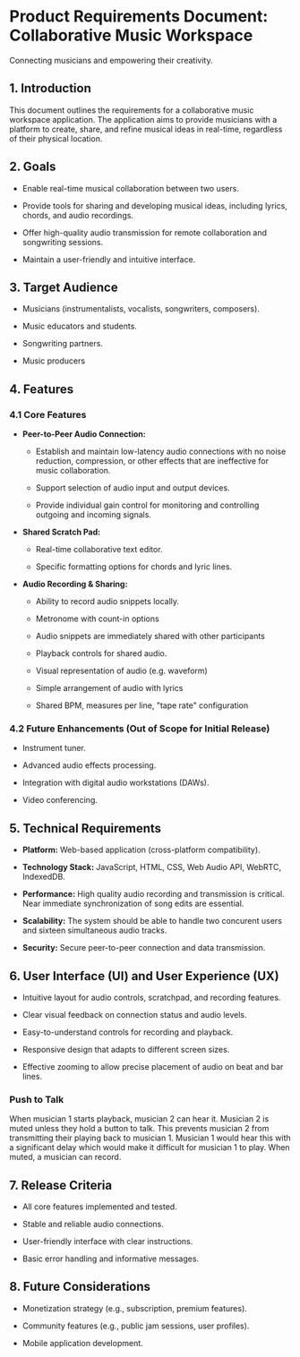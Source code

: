# Product Requirements Document: Collaborative Music Workspace

Connecting musicians and empowering their creativity.

## 1. Introduction

This document outlines the requirements for a collaborative music
workspace application. The application aims to provide musicians with
a platform to create, share, and refine musical ideas in real-time,
regardless of their physical location.


## 2. Goals

* Enable real-time musical collaboration between two users.

* Provide tools for sharing and developing musical ideas, including
    lyrics, chords, and audio recordings.

* Offer high-quality audio transmission for remote collaboration and
    songwriting sessions.

* Maintain a user-friendly and intuitive interface.

## 3. Target Audience

* Musicians (instrumentalists, vocalists, songwriters, composers).

* Music educators and students.

* Songwriting partners.

* Music producers

## 4. Features

### 4.1 Core Features

* **Peer-to-Peer Audio Connection:**

    * Establish and maintain low-latency audio connections with no noise
    reduction, compression, or other effects that are ineffective for
    music collaboration.
    
    * Support selection of audio input and output devices.
    
    * Provide individual gain control for monitoring and controlling outgoing
        and incoming signals.
    
* **Shared Scratch Pad:**

    * Real-time collaborative text editor.
    
    * Specific formatting options for chords and lyric lines.
        
* **Audio Recording & Sharing:**

    * Ability to record audio snippets locally.

    * Metronome with count-in options
    
    * Audio snippets are immediately shared with other participants
    
    * Playback controls for shared audio.
    
    * Visual representation of audio (e.g. waveform)

    * Simple arrangement of audio with lyrics

    * Shared BPM, measures per line, "tape rate" configuration


### 4.2 Future Enhancements (Out of Scope for Initial Release)

* Instrument tuner.

*   Advanced audio effects processing.

*   Integration with digital audio workstations (DAWs).

*   Video conferencing.

## 5. Technical Requirements

* **Platform:** Web-based application (cross-platform compatibility).

* **Technology Stack:** JavaScript, HTML, CSS, Web Audio API, WebRTC,
      IndexedDB.

* **Performance:** High quality audio recording and transmission is
    critical. Near immediate synchronization of song edits are
    essential.

* **Scalability:** The system should be able to handle two concurent
    users and sixteen simultaneous audio tracks.

* **Security:** Secure peer-to-peer connection and data transmission.

## 6. User Interface (UI) and User Experience (UX)

* Intuitive layout for audio controls, scratchpad, and recording
    features.

* Clear visual feedback on connection status and audio levels.

* Easy-to-understand controls for recording and playback.

* Responsive design that adapts to different screen sizes.

* Effective zooming to allow precise placement of audio on beat and
  bar lines.

### Push to Talk

When musician 1 starts playback, musician 2 can hear it.  Musician 2
is muted unless they hold a button to talk.  This prevents musician 2
from transmitting their playing back to musician 1.  Musician 1 would
hear this with a significant delay which would make it difficult for
musician 1 to play.  When muted, a musician can record.

## 7. Release Criteria

* All core features implemented and tested.

* Stable and reliable audio connections.

* User-friendly interface with clear instructions.

* Basic error handling and informative messages.

## 8. Future Considerations

* Monetization strategy (e.g., subscription, premium features).

* Community features (e.g., public jam sessions, user profiles).

* Mobile application development.
